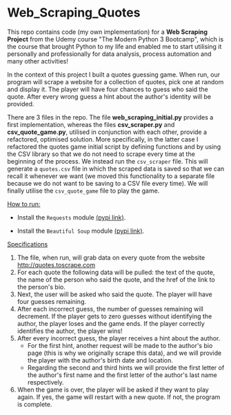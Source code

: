 # Web_Scraping_Quotes

This repo contains code (my own implementation) for a __Web Scraping Project__ from the Udemy course "The Modern Python 3 Bootcamp", which is the course that brought Python to my life and enabled me to start utilising it personally and professionally for data analysis, process automation and many other activities!

In the context of this project I built a quotes guessing game. When run, our program will scrape a website for a collection of quotes, pick one at random and display it. The player will have four chances to guess who said the quote. After every wrong guess a hint about the author's identity will be provided.

There are 3 files in the repo. The file __web_scraping_initial.py__ provides a first implementation, whereas the files __csv_scraper.py__ and __csv_quote_game.py__, utilised in conjunction with each other, provide a refactored, optimised solution. More specifically, in the latter case I refactored the quotes game initial script by defining functions and by using the CSV library so that we do not need to scrape every time at the beginning of the process. We instead run the `csv_scraper` file. This will generate a `quotes.csv` file in which the scraped data is saved so that we can recall it whenever we want (we moved this functionality to a separate file because we do not want to be saving to a CSV file every time). We will finally utilise the `csv_quote_game` file to play the game.

<ins>How to run:</ins>

   - Install the `Requests` module [(pypi link)](https://pypi.org/project/requests/).
     
   - Install the `Beautiful Soup` module [(pypi link)](https://pypi.org/project/beautifulsoup4/).

<ins>Specifications</ins>

1) The file, when run, will grab data on every quote from the website http://quotes.toscrape.com
2) For each quote the following data will be pulled: the text of the quote, the name of the person who said the quote, and the href of the link to the person's bio.
3) Next, the user will be asked who said the quote. The player will have four guesses remaining.
4) After each incorrect guess, the number of guesses remaining will decrement. If the player gets to zero guesses without identifying the author, the player loses and the game ends. If the player correctly identifies the author, the player wins!
5) After every incorrect guess, the player receives a hint about the author.
    - For the first hint, another request will be made to the author's bio page (this is why we originally scrape this data), and we will provide         the player with the author's birth date and location.
    - Regarding the second and third hints we will provide the first letter of the author's first name and the first letter of the author's last         name respectively.
6) When the game is over, the player will be asked if they want to play again. If yes, the game will restart with a new quote. If not, the program is complete.
